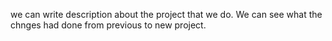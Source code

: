 we can write description about the project that we do.
We can see what the chnges had done from previous to new project.
